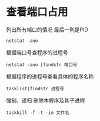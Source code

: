 # 查看端口占用

列出所有端口的情况 最后一列是PID

`netstat -ano`

根据端口号查程序的进程号 

`netstat -ano |findstr 端口号`

根据程序的进程号查看具体的程序名称

`tasklist|findstr 进程号`

强制、递归 删除本程序及其子进程

`taskkill -f -t -im 文件名`
